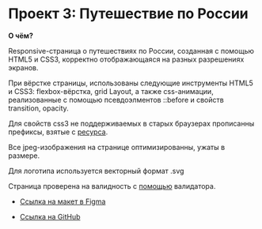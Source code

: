# Проект 3: Путешествие по России

**О чём?**

Responsive-страница о путешествиях по России, созданная с помощью HTML5 и CSS3, корректно отображающаяся на разных разрешениях экранов.

При вёрстке страницы, использованы следующие инструменты HTML5 и CSS3: flexbox-вёрстка, grid Layout,
а также css-анимации, реализованные с помощью псевдоэлментов ::before и свойств transition, opacity.

Для свойств css3 не поддерживаемых в старых браузерах прописанны префиксы, взятые с [ресурса](https://caniuse.com/).

Все jpeg-изображения на странице оптимизированны, ужаты в размере.

Для логотипа используется векторный формат .svg

Страница проверена на валидность с [помощью](https://validator.w3.org/) валидатора.



* [Ссылка на макет в Figma](https://www.figma.com/file/OyRWEjU6wBwRe1hapzQoLx/Sprint-3%3A-Russia-%2F-desktop-%2B-mobile?node-id=28503%3A0)

* [Ссылка на GitHub](https://valeria-panda.github.io/russian-travel/)
